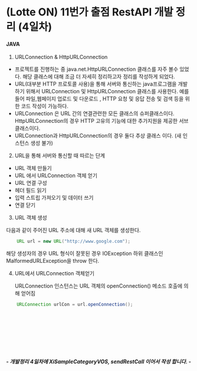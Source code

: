# (Lotte ON) 11번가 출점 RestAPI 개발 정리 (4일차)

#### JAVA 

1. URLConnection & HttpURLConnection 

  - 프로젝트를 진행하는 중 java.net.HttpURLConnection 클래스를 자주 볼수 있었다. 
    해당 클래스에 대해 조금 더 자세히 정리하고자 정리를 작성하게 되었다. 
  - URL(대부분 HTTP 프로토콜 사용)을 통해 서버와 통신하는 java프로그램을 개발 하기
    위해서 URLConnection 및 HttpURLConnection 클래스를 사용한다. 예를 들어 파일,웹페이지 업로드 및 
    다운로드 , HTTP 요청 및 응답 전송 및 검색 등을 위한 코드 작성이 가능하다.
  - URLConnection 은 URL 간의 연결관련한 모든 클래스의 슈퍼클래스이다.
    HttpURLConnection의 경우 HTTP 고유의 기능에 대한 추가지원을 제공한 서브클래스이다.
  - URLConnection과 HttpURLConnection의 경우 둘다 추상 클래스 이다. (새 인스턴스 생성 불가)

2. URL을 통해 서버와 통신할 때 따르는 단계 
 - URL 객체 만들기 
 - URL 에서 URLConnection 객체 얻기
 - URL 연결 구성
 - 헤더 필드 읽기 
 - 입력 스트립 가져오기 및 데이터 쓰기 
 - 연결 닫기 

3. URL 객체 생성

다음과 같이 주어진 URL 주소에 대해 새 URL 객체를 생성한다. 
``` java
    URL url = new URL("http://www.google.com");
```
 해당 생성자의 경우 URL 형식이 잘못된 경우 IOException 하위 클래스인 MalformedURLException을 throw 한다. 

4. URL에서 URLConnection 객체얻기 

   URLConnection 인스턴스는 URL 객체의 openConnection()  메소드 호출에 의해 얻어짐
``` java
    URLConnection urlCon = url.openConnection();
```








<br>
<br>
<br>
<br>
<br>
<br>



##### - 개발정리 4일차에 XiSampleCategoryVOS, sendRestCall 이어서 작성 합니다. - 

